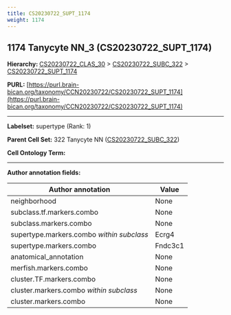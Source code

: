 ```yaml
---
title: CS20230722_SUPT_1174
weight: 1174
---
```

## 1174 Tanycyte NN_3 (CS20230722_SUPT_1174)
<b>Hierarchy: </b>
[CS20230722_CLAS_30](../CS20230722_CLAS_30) >
[CS20230722_SUBC_322](../CS20230722_SUBC_322) >
[CS20230722_SUPT_1174](../CS20230722_SUPT_1174)

**PURL:** [https://purl.brain-bican.org/taxonomy/CCN20230722/CS20230722_SUPT_1174](https://purl.brain-bican.org/taxonomy/CCN20230722/CS20230722_SUPT_1174)

---


**Labelset:** supertype (Rank: 1)

**Parent Cell Set:** 322 Tanycyte NN ([CS20230722_SUBC_322](../CS20230722_SUBC_322))



**Cell Ontology Term:** 

[MARKER GENES.]: #


---

[TRANSFERRED ANNOTATIONS.]: #


[AUTHOR ANNOTATION FIELDS.]: #


**Author annotation fields:**

| Author annotation | Value |
|-------------------|-------|
|neighborhood|None|
|subclass.tf.markers.combo|None|
|subclass.markers.combo|None|
|supertype.markers.combo _within subclass_|Ecrg4|
|supertype.markers.combo|Fndc3c1|
|anatomical_annotation|None|
|merfish.markers.combo|None|
|cluster.TF.markers.combo|None|
|cluster.markers.combo _within subclass_|None|
|cluster.markers.combo|None|
